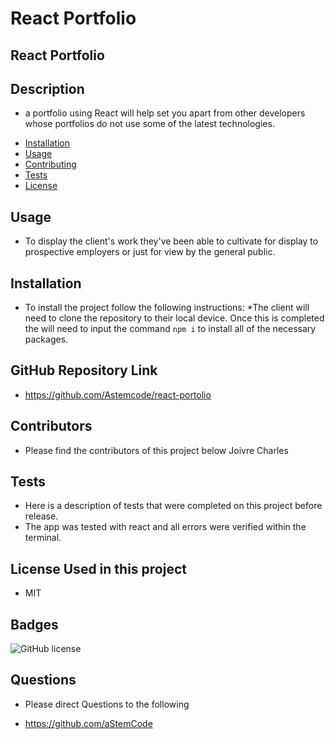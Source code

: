 # React Portfolio

## React Portfolio

## Description 
- a portfolio using React will help set you apart from other developers whose portfolios do not use some of the latest technologies.

* [Installation](#installation)
* [Usage](#usage)
* [Contributing](#contributors)
* [Tests](#tests)
* [License](#badges)

## Usage
- To display the client's work they've been able to cultivate for display to prospective employers or just for view by the general public.

## Installation
- To install the project follow the following instructions:
*The client will need to clone the repository to their local device. Once this is completed the will need to input the command `npm i` to install all of the necessary packages.

## GitHub Repository Link

- https://github.com/Astemcode/react-portolio

## Contributors
- Please find the contributors of this project below
Joivre Charles

## Tests
- Here is a description of tests that were completed on this project before release.
- The app was tested with react and all errors were verified within the terminal.

## License Used in this project
- MIT


## Badges
![GitHub license](https://img.shields.io/badge/license-MIT-blue.svg)

## Questions
* Please direct Questions to the following
- https://github.com/aStemCode

